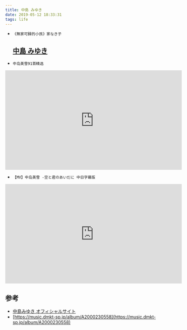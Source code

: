 ```yaml
---
title: 中島 みゆき
date: 2019-05-12 18:33:31
tags: life
---
```

* `《無家可歸的小孩》家なき子 `
  <!--more-->

   [中島 みゆき](https://www.miyuki.jp/)
   --
* `中岛美雪91首精选`
<iframe width="560" height="315" src="https://www.bilibili.com/video/av47704670?from=search&seid=10905959108083544668" frameborder="0" allow="accelerometer; autoplay; encrypted-media; gyroscope; picture-in-picture" allowfullscreen></iframe>

* `【MV】中岛美雪 -空と君のあいだに 中日字幕版 `
<iframe width="560" height="315" src="https://www.youtube.com/embed/T90kWv7_zwk" frameborder="0" allow="accelerometer; autoplay; encrypted-media; gyroscope; picture-in-picture" allowfullscreen></iframe>

参考
--
* [中島みゆき オフィシャルサイト](https://www.miyuki.jp/s/y10/?ima=2257)
* [https://music.dmkt-sp.jp/album/A2000230558](https://music.dmkt-sp.jp/album/A2000230558)

